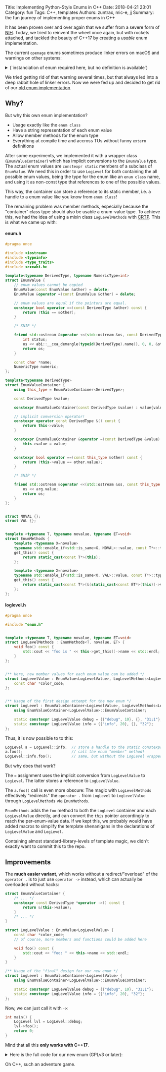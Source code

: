 Title: Implementing Python-Style Enums in C++
Date: 2018-04-21 23:01
Category: fun
Tags: C++, templates
Authors: zuntrax, mic-e, jj
Summary: the fun journey of implementing proper enums in C++

It has been proven over and over again that we suffer from a severe form of [NIH](https://en.wikipedia.org/wiki/Not_invented_here). Today, we tried to reinvent the wheel once again, but with rockets attached, and tackled the beauty of C++17 by creating a *usable* enum implementation.


The current `openage` enums sometimes produce linker errors on macOS and warnings on other systems:

<details>
 <summary>(`instanciation of enum required here, but no definition is available`)</summary>
 <pre>
...
[ 35%] Building CXX object libopenage/CMakeFiles/libopenage.dir/log/stdout_logsink.cpp.o
In file included from /home/jj/devel/openage/libopenage/log/stdout_logsink.cpp:3:
In file included from /home/jj/devel/openage/libopenage/log/stdout_logsink.h:5:
In file included from /home/jj/devel/openage/libopenage/log/logsink.h:8:
In file included from /home/jj/devel/openage/libopenage/log/level.h:8:
/home/jj/devel/openage/libopenage/log/../util/enum.h:99:17: warning: instantiation of variable 'openage::util::Enum<openage::log::level_properties>::data' required here, but no definition is available [-Wundefined-var-template]
                return &this->data[this->id].second;
                              ^
/home/jj/devel/openage/libopenage/log/stdout_logsink.cpp:16:33: note: in instantiation of member function 'openage::util::Enum<openage::log::level_properties>::operator->' requested here
        std::cout << "\x1b[" << msg.lvl->colorcode << "m" << std::setw(4) << msg.lvl->name << "\x1b[m" " ";
                                       ^
/home/jj/devel/openage/libopenage/log/../util/enum.h:129:19: note: forward declaration of template entity is here
        static data_type data;
                         ^
/home/jj/devel/openage/libopenage/log/../util/enum.h:99:17: note: add an explicit instantiation declaration to suppress this warning if 'openage::util::Enum<openage::log::level_properties>::data' is explicitly instantiated in another translation unit
                return &this->data[this->id].second;
                              ^
1 warning generated.
...
 </pre>
</details>

We tried getting rid of that warning several times, but that always led into a deep rabbit hole of linker errors. Now we were fed up and decided to get rid of our [old enum implementation](https://github.com/SFTtech/openage/blob/faae03bcbfd6685b2db8bd80a63b5762bcfc490e/libopenage/util/enum.h).

## Why?

But why this own enum implementation?

* Usage exactly like the `enum class`
* Have a string representation of each enum value
* Allow member methods for the enum type
* Everything at compile time and accross TUs without funny `extern` definitions

After some experiments, we implemented it with a wrapper class (`EnumValueContainer`) which has implicit conversions to the `EnumValue` type. The actual enum values are `constexpr static` members of a subclass of `EnumValue`. We need this in order to use `LogLevel` for both containing the all possible enum values, being the type for the enum like an `enum class` name, and using it as non-const type that references to one of the possible values.

This way, the container can store a reference to its static member, i.e. a handle to a enum value like you know from `enum class`!

The remaining problem was member methods, especially because the "container" class type should also be usable a enum-value type.
To achieve this, we had the idea of using a mixin class `LogLevelMethods` with [CRTP](https://en.wikipedia.org/wiki/Curiously_recurring_template_pattern). This is what we came up with:

#### enum.h
``` cpp
#pragma once

#include <iostream>
#include <typeinfo>
#include <type_traits>
#include <cxxabi.h>

template<typename DerivedType, typename NumericType=int>
struct EnumValue {
	// enum values cannot be copied
	EnumValue(const EnumValue &other) = delete;
	EnumValue &operator =(const EnumValue &other) = delete;

	// enum values are equal if the pointers are equal.
	constexpr bool operator ==(const DerivedType &other) const {
		return (this == &other);
	}

	/* SNIP */

	friend std::ostream &operator <<(std::ostream &os, const DerivedType &arg) {
		int status;
		os << abi::__cxa_demangle(typeid(DerivedType).name(), 0, 0, &status) << "::" << arg.name;
		return os;
	}

	const char *name;
	NumericType numeric;
};

template<typename DerivedType>
struct EnumValueContainer {
	using this_type = EnumValueContainer<DerivedType>;

	const DerivedType &value;

	constexpr EnumValueContainer(const DerivedType &value) : value{value} {}

	// implicit conversion operator!
	constexpr operator const DerivedType &() const {
		return this->value;
	}

	constexpr EnumValueContainer &operator =(const DerivedType &value) {
		this->value = value;
	}

	constexpr bool operator ==(const this_type &other) const {
		return (this->value == other.value);
	}

	/* SNIP */

	friend std::ostream &operator <<(std::ostream &os, const this_type &arg) {
		os << arg.value;
		return os;
	}
};


struct NOVAL {};
struct VAL {};


template <typename T, typename novalue, typename ET=void>
struct EnumMethods {
	template <typename X=novalue>
	typename std::enable_if<std::is_same<X, NOVAL>::value, const T*>::type
	get_this() const {
		return static_cast<const T*>(this);
	};

	template <typename X=novalue>
	typename std::enable_if<std::is_same<X, VAL>::value, const T*>::type
	get_this() const {
		return static_cast<const T*>(&(static_cast<const ET*>(this))->value);
	};
};


```

#### loglevel.h
``` cpp
#pragma once

#include "enum.h"


template <typename T, typename novalue, typename ET=void>
struct LogLevelMethods : EnumMethods<T, novalue, ET> {
	void foo() const {
		std::cout << "foo is " << this->get_this()->name << std::endl;
	}
};


/** Here, new member values for each enum value can be added */
struct LogLevelValue : EnumValue<LogLevelValue>, LogLevelMethods<LogLevelValue, NOVAL> {
	const char *color_code;
};


/** Usage of the first design attempt for the new enum */
struct LogLevel : EnumValueContainer<LogLevelValue>, LogLevelMethods<LogLevelValue, VAL, LogLevel> {
	using EnumValueContainer<LogLevelValue>::EnumValueContainer;

	static constexpr LogLevelValue debug = {{"debug", 10}, {}, "31;1"};
	static constexpr LogLevelValue info = {{"info", 20}, {}, "32"};
};
```

Thus, it is now possible to to this:
``` cpp
LogLevel a = LogLevel::info;  // store a handle to the static constexpr member!
a.foo();                      // call the enum "member" method!
LogLevel::info.foo();         // same, but without the LogLevel wrapper!
```

But why does that work?

The `=` assignment uses the implicit conversion from `LogLevelValue` to `LogLevel`. The latter stores a reference to `LogLevelValue`.

The `a.foo()` call is even more obscure: The magic with `LogLevelMethods` effectively "redirects" the `operator .` from `LogLevel` to `LogLevelValue` through `LogLevelMethods` via `EnumMethods`.

`EnumMethods` adds the `foo` method to both the `LogLevel` container and each `LogLevelValue` directly, and can convert the `this` pointer accordingly to reach the per-enum-value data. If we kept this, we probably would have added macros to simplify the template shenanigans in the declarations of `LogLevelValue` and `LogLevel`.

Containing almost standard-library-levels of template magic, we didn't exactly want to commit this to the repo.


## Improvements

The **much easier variant**, which works without a redirect/"overload" of the `operator .` is to just use `operator ->` instead, which can actually be overloaded without hacks:

``` cpp
struct EnumValueContainer {
	/* ... */
	constexpr const DerivedType *operator ->() const {
		return &(this->value);
	}
	/* ... */
}

struct LogLevelValue : EnumValue<LogLevelValue> {
	const char *color_code;
	// of course, more members and functions could be added here

	void foo() const {
		std::cout << "foo: " << this->name << std::endl;
	}
}

/** Usage of the "final" design for our new enum */
struct LogLevel : EnumValueContainer<LogLevelValue> {
	using EnumValueContainer<LogLevelValue>::EnumValueContainer;

	static constexpr LogLevelValue debug = {{"debug", 10}, "31;1"};
	static constexpr LogLevelValue info = {{"info", 20}, "32"};
};
```

Now, we can just call it with `->`:

``` cpp
int main() {
	LogLevel lvl = LogLevel::debug;
	lvl->foo();
	return 0;
}
```

Mind that all this **only works with C++17**.

<details>
 <summary>Here is the full code for our new enum (GPLv3 or later):</summary>

#### Enum definition:
``` cpp
// Copyright 2018 the openage authors, GPLv3 or later.
#pragma once

#include <iostream>
#include <typeinfo>
#include <cxxabi.h>


template<typename DerivedType, typename NumericType=int>
struct EnumValue {
	// enum values cannot be copied
	EnumValue(const EnumValue &other) = delete;
	EnumValue &operator =(const EnumValue &other) = delete;

	// enum values are equal if the pointers are equal.
	constexpr bool operator ==(const DerivedType &other) const {
		return (this == &other);
	}

	constexpr bool operator !=(const DerivedType &other) const {
		return !(*this == other);
	}

	constexpr bool operator <=(const DerivedType &other) const {
		return this->numeric <= other.numeric;
	}

	constexpr bool operator <(const DerivedType &other) const {
		return this->numeric < other.numeric;
	}

	constexpr bool operator >=(const DerivedType &other) const {
		return this->numeric >= other.numeric;
	}

	constexpr bool operator >(const DerivedType &other) const {
		return this->numeric > other.numeric;
	}

	friend std::ostream &operator <<(std::ostream &os, const DerivedType &arg) {
		int status;
		os << abi::__cxa_demangle(typeid(DerivedType).name(), 0, 0, &status) << "::" << arg.name;
		return os;
	}

	const char *name;
	NumericType numeric;
};


template<typename DerivedType>
struct EnumValueContainer {
	using this_type = EnumValueContainer<DerivedType>;

	const DerivedType &value;

	constexpr EnumValueContainer(const DerivedType &value) : value{value} {}

	constexpr operator const DerivedType &() const {
		return this->value;
	}

	constexpr EnumValueContainer &operator =(const DerivedType &value) {
		this->value = value;
	}

	constexpr const DerivedType *operator ->() const {
		return &(this->value);
	}

	constexpr bool operator ==(const this_type &other) const {
		return (this->value == other.value);
	}

	constexpr bool operator !=(const this_type &other) const {
		return (this->value != other.value);
	}

	constexpr bool operator <=(const this_type &other) const {
		return this->value <= other.value;
	}

	constexpr bool operator <(const this_type &other) const {
		return this->value < other.value;
	}

	constexpr bool operator >=(const this_type &other) const {
		return this->value >= other.value;
	}

	constexpr bool operator >(const this_type &other) const {
		return this->value > other.value;
	}

	friend std::ostream &operator <<(std::ostream &os, const this_type &arg) {
		os << arg.value;
		return os;
	}
};
```

#### Usage:
``` cpp
#pragma once

#include "enum.h"


struct LogLevelValue : EnumValue<LogLevelValue> {
	const char *color_code;

	void bar() const {
		std::cout << "bar is " << this->name << " and " << this->color_code << std::endl;
	}
};


struct LogLevel : EnumValueContainer<LogLevelValue> {
	using EnumValueContainer<LogLevelValue>::EnumValueContainer;

	static constexpr LogLevelValue debug = {{"debug", 10}, "31;1"};
	static constexpr LogLevelValue info = {{"info", 20}, "32"};
};

int main() {
	LogLevel l = LogLevel::debug;
	std::cout << l << " => " << l->bar() << std::endl;
	std::cout << (LogLevel::debug < LogLevel::info) << std::endl;

	return 0;
}
```

</details>

Oh C++, such an adventure game.
